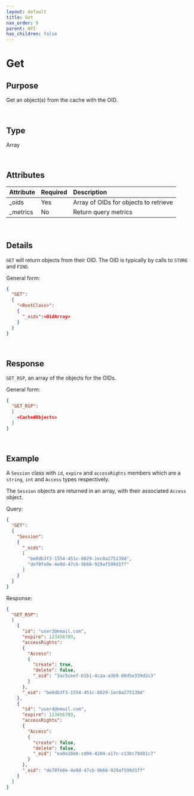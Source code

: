 ```yaml
---
layout: default
title: Get
nav_order: 9
parent: API
has_children: false
---
```


# Get

## Purpose
Get an object(s) from the cache with the OID.

<br/>


## Type
Array

<br/>

## Attributes

| Attribute | Required  | Description      |
|:-----     |:---       |:-------               |
| _oids     | Yes   | Array of OIDs for objects to retrieve  |
| _metrics  | No    | Return query metrics  |

<br/>

## Details
`GET` will return objects from their OID. The OID is typically by calls to `STORE` and `FIND`.

General form:

```json
{
  "GET":
  {
    "<RootClass>":
    {
      "_oids":<OidArray>
    }
  }
}
```

<br/>

## Response
`GET_RSP`, an array of the objects for the OIDs.

General form:

```json
{
  "GET_RSP":
  [
    <CachedObjects>
  ]
}
```

<br/>

## Example

A `Session` class with `id`, `expire` and `accessRights` members which are a `string`, `int` and `Access` types respectively.

The `Session` objects are returned in an array, with their associated `Access` object. 


Query:

```json
{
  "GET":
  {
    "Session":
    {
      "_oids":
      [
        "be0db3f3-1554-451c-8829-1ec0a275139d",
        "de70fe0e-4e0d-47cb-9b66-929af599d1ff"
      ]
    }
  }
}
```

Response:

```json
{
  "GET_RSP":
  [
    {
      "id": "user3@email.com",
      "expire": 123456789,
      "accessRights":
      {
        "Access":
        {
          "create": true,
          "delete": false,
          "_oid": "3ac5ceef-b1b1-4caa-a3b9-00d5e339d2c3"
        }
      },
      "_oid": "be0db3f3-1554-451c-8829-1ec0a275139d"
    },
    {
      "id": "user4@email.com",
      "expire": 123456789,
      "accessRights":
      {
        "Access":
        {
          "create": false,
          "delete": false,
          "_oid": "ea9a18eb-cd04-4284-a17c-c13bc78d81c7"
        }
      },
      "_oid": "de70fe0e-4e0d-47cb-9b66-929af599d1ff"
    }
  ]
}
```
